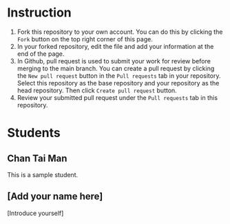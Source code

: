 # Instruction
1. Fork this repository to your own account. You can do this by clicking the `Fork` button on the top right corner of this page. 
2. In your forked repository, edit the file and add your information at the end of the page.
3. In Github, pull request is used to submit your work for review before merging to the main branch. You can create a pull request by clicking the `New pull request` button in the `Pull requests` tab in your repository. Select this repository as the base repository and your repository as the head repository. Then click `Create pull request` button.
4. Review your submitted pull request under the `Pull requests` tab in this repository. 

# Students
## Chan Tai Man
This is a sample student.

## [Add your name here]
[Introduce yourself]



